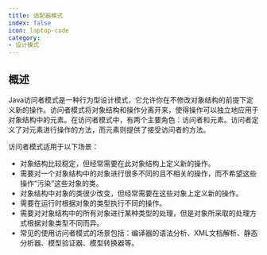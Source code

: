 ```yaml
---
title: 适配器模式
index: false
icon: laptop-code
category:
- 设计模式
---
```


## 概述

Java访问者模式是一种行为型设计模式，它允许你在不修改对象结构的前提下定义新的操作。访问者模式将对象结构和操作分离开来，使得操作可以独立地应用于对象结构中的元素。在访问者模式中，有两个主要角色：访问者和元素。访问者定义了对元素进行操作的方法，而元素则提供了接受访问者的方法。

访问者模式适用于以下场景：

* 对象结构比较稳定，但经常需要在此对象结构上定义新的操作。
* 需要对一个对象结构中的对象进行很多不同的且不相关的操作，而不希望这些操作“污染”这些对象的类。
* 对象结构中对象的类很少改变，但经常需要在这些对象上定义新的操作。
* 需要在运行时根据对象的类型执行不同的操作。
* 需要对对象结构中的所有对象进行某种类型的处理，但是对象所采取的处理方式根据对象类型不同而异。
* 常见的使用访问者模式的场景包括：编译器的语法分析、XML文档解析、静态分析器、模型验证器、模型转换器等。

